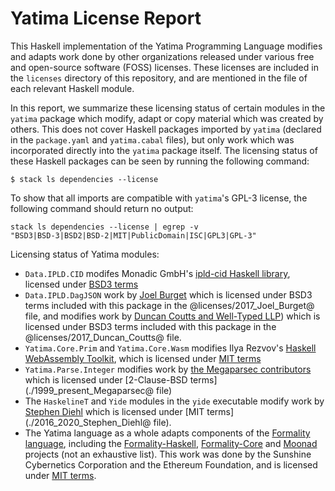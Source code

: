 # Yatima License Report

This Haskell implementation of the Yatima Programming Language modifies and
adapts work done by other organizations released under various free and
open-source software (FOSS) licenses. These licenses are included in the
`licenses` directory of this repository, and are mentioned in the file of each
relevant Haskell module.

In this report, we summarize these licensing status of certain modules in the
`yatima` package which modify, adapt or copy material which was created by
others. This does not cover Haskell packages imported by `yatima` (declared in
the `package.yaml` and `yatima.cabal` files), but only work which was
incorporated directly into the `yatima` package itself. The licensing status of
these Haskell packages can be seen by running the following command:

```
$ stack ls dependencies --license
```

To show that all imports are compatible with `yatima`'s GPL-3 license, the
following command should return no output:

```
stack ls dependencies --license | egrep -v
"BSD3|BSD-3|BSD2|BSD-2|MIT|PublicDomain|ISC|GPL3|GPL-3"
```

Licensing status of Yatima modules:

- `Data.IPLD.CID` modifes Monadic GmbH's [ipld-cid Haskell library](
  https://github.com/monadic-xyz/ipfs/tree/master/ipld-cid), licensed under
  [BSD3 terms](./2018_Monadic_GmbH)
- `Data.IPLD.DagJSON` work by [Joel
  Burget](https://github.com/joelburget/haskell-ipld/blob/master/src/Network/IPLD/Internal.hs)
  which is licensed under BSD3 terms included with this package in the
  @licenses/2017_Joel_Burget@ file, and modifies work by [Duncan Coutts and
  Well-Typed LLP](https://github.com/well-typed/cborg/blob/master/cborg-json/src/Codec/CBOR/JSON.hs))
  which is licensed under BSD3 terms included with this package in the
  @licenses/2017_Duncan_Coutts@ file.
- `Yatima.Core.Prim` and `Yatima.Core.Wasm` modifies Ilya Rezvov's [Haskell WebAssembly
  Toolkit](https://github.com/SPY/haskell-wasm), which is licensed under [MIT
  terms](./2018_Ilya_Rezvov)
- `Yatima.Parse.Integer` modifies work by [the Megaparsec contributors](https://github.com/mrkkrp/megaparsec/blob/master/Text/Megaparsec/Char/Lexer.hs)
which is licensed under [2-Clause-BSD terms](./1999_present_Megaparsec@ file)
- The `HaskelineT` and `Yide` modules in the `yide` executable modify work by
  [Stephen
  Diehl](https://github.com/sdiehl/repline/blob/master/src/System/Console/Repline.hs)
  which is licensed under [MIT terms](./2016_2020_Stephen_Diehl@ file).
- The Yatima language as a whole adapts components of the [Formality
  language](https://github.com/moonad/formality), including the
  [Formality-Haskell](https://github.com/soonad/Formality-Haskell),
  [Formality-Core](https://github.com/Soonad/Formality-Core) and
  [Moonad](https://github.com/moonad/Moonad) projects (not an exhaustive list).
  This work was done by the Sunshine Cybernetics Corporation and the Ethereum
  Foundation, and is licensed under [MIT
  terms](./2016_2019_Ethereum_Foundation_2019_Sunshine_Cybernetics).


